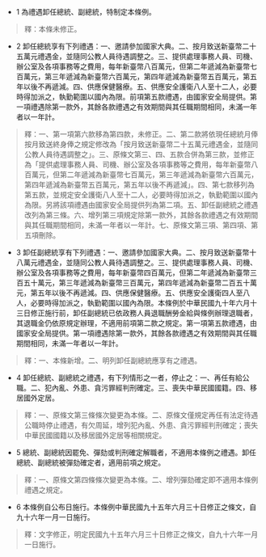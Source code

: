 * 1 為禮遇卸任總統、副總統，特制定本條例。

> 釋：本條未修正。

* 2 卸任總統享有下列禮遇：一、邀請參加國家大典。二、按月致送新臺幣二十五萬元禮遇金，並隨同公教人員待遇調整之。三、提供處理事務人員、司機、辦公室及各項事務等之費用，每年新臺幣八百萬元，但第二年遞減為新臺幣七百萬元，第三年遞減為新臺幣六百萬元，第四年遞減為新臺幣五百萬元，第五年以後不再遞減。四、供應保健醫療。五、供應安全護衛八人至十二人，必要時得加派之，執勤範圍以國內為限。前項第五款禮遇，由國家安全局提供。第一項禮遇除第一款外，其餘各款禮遇之有效期間與其任職期間相同，未滿一年者以一年計。

> 釋：一、第一項第六款移為第四款，未修正。二、第二款將依現任總統月俸按月致送終身俸之規定修改為「按月致送新臺幣二十五萬元禮遇金，並隨同公教人員待遇調整之」。三、原條文第三、四、五款合併為第三款，並修正為「提供處理事務人員、司機、辦公室及各項事務等之費用，每年新臺幣八百萬元，但第二年遞減為新臺幣七百萬元，第三年遞減為新臺幣六百萬元，第四年遞減為新臺幣五百萬元，第五年以後不再遞減」。四、第七款移列為第五款，並規定安全護衛八人至十二人，必要時得加派之，執勤範圍以國內為限。另將該項禮遇由國家安全局提供列為第二項。五、卸任副總統之禮遇改列為第三條。六、增列第三項規定除第一款外，其餘各款禮遇之有效期間與其任職期間相同，未滿一年者以一年計。七、原條文第三項、第四項、第五項刪除。

* 3 卸任副總統享有下列禮遇：一、邀請參加國家大典。二、按月致送新臺幣十八萬元禮遇金，並隨同公教人員待遇調整之。三、提供處理事務人員、司機、辦公室及各項事務等之費用，每年新臺幣四百萬元，但第二年遞減為新臺幣三百五十萬元，第三年遞減為新臺幣三百萬元，第四年遞減為新臺幣二百五十萬元，第五年以後不再遞減。四、供應保健醫療。五、供應安全護衛四人至八人，必要時得加派之，執勤範圍以國內為限。本條例於中華民國九十年六月十三日修正施行前，卸任副總統已依政務人員退職酬勞金給與條例辦理退職者，其退職金仍依原規定辦理，不適用前項第二款之規定。第一項第五款禮遇，由國家安全局提供。第一項禮遇除第一款外，其餘各款禮遇之有效期間與其任職期間相同，未滿一年者以一年計。

> 釋：一、本條新增。二、明列卸任副總統應享有之禮遇。

* 4 卸任總統、副總統之禮遇，有下列情形之一者，停止之：一、再任有給公職。二、犯內亂、外患、貪污罪經判刑確定。三、喪失中華民國國籍。四、移居國外定居。

> 釋：一、原條文第三條條次變更為本條。二、原條文僅規定再任有法定待遇公職時停止禮遇，有欠周延，增列犯內亂、外患、貪污罪經判刑確定；喪失中華民國國籍以及移居國外定居等相關規定。

* 5 總統、副總統因罷免、彈劾或判刑確定解職者，不適用本條例之禮遇。卸任總統、副總統被彈劾確定者，適用前項之規定。

> 釋：一、原條文第四條條次變更為本條。二、增列彈劾確定即不適用本條例禮遇之規定。

* 6 本條例自公布日施行。本條例中華民國九十五年六月三十日修正之條文，自九十六年一月一日施行。

> 釋：文字修正，明定民國九十五年六月三十日修正之條文，自九十六年一月一日施行。

